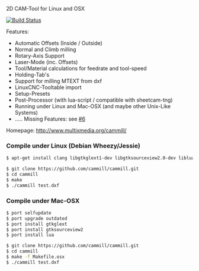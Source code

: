 2D CAM-Tool for Linux and OSX

[![Build Status](https://travis-ci.org/cammill/cammill.svg?branch=master)](https://travis-ci.org/cammill/cammill)

Features:
* Automatic Offsets (Inside / Outside)
* Normal and Climb milling
* Rotary-Axis Support
* Laser-Mode (inc. Offsets)
* Tool/Material calculations for feedrate and tool-speed
* Holding-Tab's
* Support for milling MTEXT from dxf
* LinuxCNC-Tooltable import
* Setup-Presets
* Post-Processor (with lua-script / compatible with sheetcam-tng)
* Running under Linux and Mac-OSX (and maybe other Unix-Like Systems)
* .....
Missing Features: see [#6](https://github.com/cammill/cammill/issues/6)

Homepage: http://www.multixmedia.org/cammill/

### Compile under Linux (Debian Wheezy/Jessie)

```bash
$ apt-get install clang libgtkglext1-dev libgtksourceview2.0-dev liblua5.1-0-dev freeglut3-dev libglu1-mesa-dev libgtk2.0-dev libgvnc-1.0-dev libg3d-dev
```

```bash
$ git clone https://github.com/cammill/cammill.git
$ cd cammill
$ make
$ ./cammill test.dxf
```

### Compile under Mac-OSX

```bash
$ port selfupdate
$ port upgrade outdated
$ port install gtkglext
$ port install gtksourceview2
$ port install lua
```

```bash
$ git clone https://github.com/cammill/cammill.git
$ cd cammill
$ make -f Makefile.osx
$ ./cammill test.dxf
```
